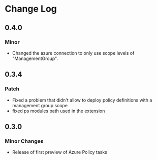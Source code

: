 # <a id="Change-Log"> </a> Change Log

## 0.4.0

### Minor

- Changed the azure connection to only use scope levels of "ManagementGroup".

## 0.3.4

### Patch

- Fixed a problem that didn't allow to deploy policy definitions with a management group scope
- fixed ps modules path used in the extension

## 0.3.0

### Minor Changes

- Release of first preview of Azure Policy tasks



